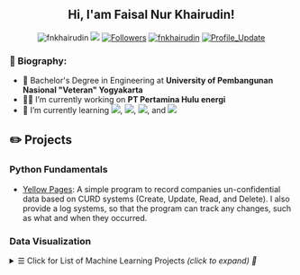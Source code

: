 <h2 align="center">
    </a> Hi, I'am Faisal Nur Khairudin!
</h2>

<p align="center"> 
    <img src="https://komarev.com/ghpvc/?username=fnkhairudin" alt="fnkhairudin"/>
    <a href="https://github.com/fnkhairudin/fnkhairudin/pulse" alt="Activity"><img src="https://img.shields.io/github/commit-activity/m/fnkhairudin/fnkhairudin" /></a>
    <a href="https://github.com/fnkhairudin?tab=followers"><img alt="Followers" src="https://img.shields.io/github/followers/fnkhairudin?color=4C1&logo=github"></a>
    <a href="https://github.com/fnkhairudin" target="_blank"><img alt="fnkhairudin" src="https://badges.pufler.dev/visits/fnkhairudin/fnkhairudin?logo=GitHub&label=visits&color=success&logoColor=white&style=flat-square"/></a>
    <a href="https://github.com/fnkhairudin/fnkhairudin" target="_blank"><img alt="Profile_Update" src="https://img.shields.io/github/last-commit/fnkhairudin/fnkhairudin?label=Profile%20update&style=fflat-square"></a>
</p>

<h3 align="left">🚀 Biography:</h3>

- 🏢 Bachelor's Degree in Engineering at **University of Pembangunan Nasional "Veteran" Yogyakarta**
- 👨‍💻 I’m currently working on **PT Pertamina Hulu energi**
- 🌱 I’m currently learning <img src="https://img.shields.io/badge/Deep%20Learning-%2303afff">, <img src="https://img.shields.io/badge/NLP-%23fce062">, <img src="https://img.shields.io/badge/LLMs-9547fc">, and <img src="https://img.shields.io/badge/MLOps-%2358fc8a">


## ✏️ Projects

### Python Fundamentals
- [Yellow Pages](https://github.com/fnkhairudin/YellowPages): A simple program to record companies un-confidential data based on CURD systems (Create, Update, Read, and Delete). I also provide a log systems, so that the program can track any changes, such as what and when they occurred.

### Data Visualization
<details>
<summary><samp>&#9776;</samp> Click for List of Machine Learning Projects <i>(click to expand) 🔗 </i> </summary>

| No | Title | Description | Link |
| 1 | Supermarket Customer Analysis | Design marketing strategies aimed at customer segmentation based on data analysis | [Supermarket Customer Analysis](https://github.com/fnkhairudin/Customer-Supermarket-Analysis) |
| 2 | SEOR WATCH web-based application | An application to **monitor Waterflood and Enhanced Oil Recovery (EOR) activities** both being implemented and to be implemented throughout **Pertamina Raya Indonesia** in real-time. The objectives of making this application include **reducing monitoring meetings** between Subholding, Regional, and Zone from 4x (8 weeks) to 1x (2 weeks) meeting in 1 year, workers are more efficient in **spending time on main work**, and **sharing information** on success stories, lessons learned, and ways out related to projects that are being or have been worked on | Confidential Repository |

<details>

### Machine Learning
<details>
<summary><samp>&#9776;</samp> Click for List of Machine Learning Projects <i>(click to expand) 🔗 </i> </summary>

| No | Title | Description | Link |
| 1 | Hotel Booking Cancellation Prediction | Machine learning model that can predict whether a hotel customer will cancel an order or not when they make reservation. Use **balanced accuracy** as an evaluation metric due to imbalance label and the importance of both positive and negative classes | [Hotel Booking Cancellation](https://github.com/fnkhairudin/Hotel-Booking-Demand) |
| 2 | Credit Card Clustering Customer Segmentation | Machine learning model with the aim of knowing the hidden patterns of customer transaction behavior in order to facilitate the marketing team to provide the right promotional campaigns. | [Credit Card Segmentation](https://github.com/PurwadhikaDev/BetaGroup_JC_DS_FT_Jogja_01_FinalProject) |
| 3 | Artificial Intelligence (AI) Job Roles Salary Prediction | Create a machine learning model and deploy the model in streamlit for predicting AI job salary based on several features such as experience level, employment type, job position, job scope, etc | [Artificial Intelligence (AI) Job Roles Salary](https://github.com/fnkhairudin/Data-Scientist-Salary-Prediction) |
| 4 | Permeability of Reservoir Rock Prediction | Build a machine learning model for predicting permeability reservoir rock based on porosity and connate water saturation (Swc) and also deploy model in streamlit | [Permeability of Reservoir Rock](https://github.com/fnkhairudin/Permeability-Reservoir-Rock-Prediction/tree/main) |

<details>

## 🛠️ Skills

<p align="center">
    <a href="https://github.com/fnkhairudin?tab=repositories" target="_blank"><img alt="Code" src="https://img.shields.io/badge/-code-000000?style=flat-square&logo=Plex&logoColor=white"></a>
    <a target="_blank"><img alt="Python" src="https://img.shields.io/badge/Python-FFD43B?style=flat-square&logo=python&logoColor=darkgreen"></a>
    <a target="_blank"><img alt="Jupyter" src="https://img.shields.io/badge/Jupyter-F37626.svg?&style=flat-square&logo=Jupyter&logoColor=white"></a>
    <a target="_blank"><img alt="NumPy" src="https://img.shields.io/badge/Numpy-777BB4?style=flat-square&logo=numpy&logoColor=white"></a>
    <a target="_blank"><img alt="Pandas" src="https://img.shields.io/badge/Pandas-2C2D72?style=flat-square&logo=pandas&logoColor=white"></a>
    <a target="_blank"><img alt="Ploty" src="https://img.shields.io/badge/Plotly-%233F4F75?style=flat-square&logo=plotly&logoColor=white"></a>
    <a target="_blank"><img alt="ScikitLearn" src="https://img.shields.io/badge/scikit_learn-F7931E?style=flat-square&logo=scikit-learn&logoColor=white"></a>
    <a target="_blank"><img alt="MlFlow" src="https://img.shields.io/badge/mlflow-%23d9ead3.svg?style=for-the-badge&logo=numpy&logoColor=blue"></a>
    <a target="_blank"><img alt="SciPy" src="https://img.shields.io/badge/SciPy-%230C55A5?style=flat-square&logo=scipy&logoColor=white"></a>
    <a target="_blank"><img alt="MySQL" src="https://shields.io/badge/MySQL-lightgrey?logo=mysql&style=plastic&logoColor=white&labelColor=blue"></a>
    <a target="_blank"><img alt="PostgreSQL" src="https://img.shields.io/badge/postgresql-4169e1?style=for-the-badge&logo=postgresql&logoColor=white"></a>
    <a target="_blank"><img alt="Power BI" src="https://img.shields.io/badge/power_bi-F2C811?style=for-the-badge&logo=powerbi&logoColor=black"></a>
    <a target="_blank"><img alt="Git" src="https://img.shields.io/badge/git-%23F05033.svg?style=for-the-badge&logo=git&logoColor=white"></a>
</p>


## 📈 Stats

[![GitHub Streak](https://streak-stats.demolab.com/?user=DenverCoder1&theme=great-gatsby)](https://git.io/streak-stats)

## 🔗 Links

[![github](https://img.shields.io/badge/GitHub-000000?style=for-the-badge&logo=GitHub&logoColor=white)](https://github.com/fnkhairudin)
[![medium](https://img.shields.io/badge/medium-000000?style=for-the-badge&logo=medium&logoColor=white)](https://fnkhairudin.medium.com/)
[![gmail](https://img.shields.io/badge/Gmail-D14836?style=for-the-badge&logo=Gmail&logoColor=white)](mailto:fnkhairudin@gmail.com)